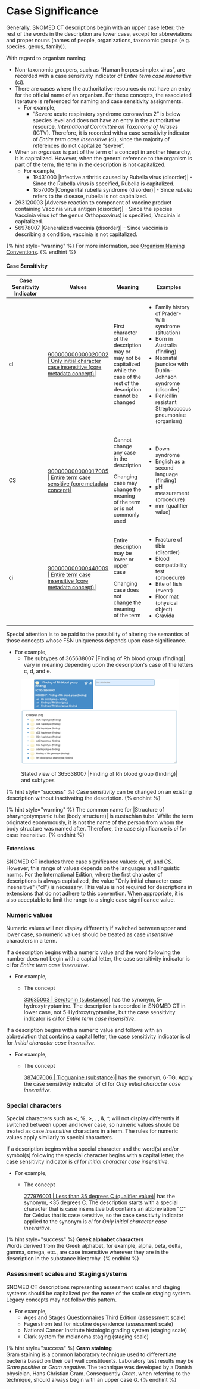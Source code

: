 # Case Significance

Generally, SNOMED CT descriptions begin with an upper case letter; the rest of the words in the description are lower case, except for abbreviations and proper nouns (names of people, organizations, taxonomic groups (e.g. species, genus, family)).

With regard to organism naming:

* Non-taxonomic groupers, such as “Human herpes simplex virus”, are recorded with a case sensitivity indicator of _Entire term case insensitive_ (ci).
* There are cases where the authoritative resources do not have an entry for the official name of an organism. For these concepts, the associated literature is referenced for naming and case sensitivity assignments.
  * For example,
    * “Severe acute respiratory syndrome coronavirus 2” is below species level and does not have an entry in the authoritative resource, _International Committee on Taxonomy of Viruses_ (ICTV). Therefore, it is recorded with a case sensitivity indicator of _Entire term case insensitive_ (ci), since the majority of references do not capitalize “severe”.
* When an _organism_ is part of the term of a concept in another hierarchy, it is capitalized. However, when the general reference to the organism is part of the term, the term in the description is not capitalized.
  * For example,
    * 19431000 |Infective arthritis caused by Rubella virus (disorder)| - Since the Rubella virus is specified, Rubella is capitalized.
    * 1857005 |Congenital rubella syndrome (disorder)| - Since _rubella_ refers to the disease, rubella is not capitalized.
* 293120003 |Adverse reaction to component of vaccine product containing Vaccinia virus antigen (disorder)| - Since the species Vaccinia virus (of the genus Orthopoxvirus) is specified, Vaccinia is capitalized.
* 56978007 |Generalized vaccinia (disorder)| - Since vaccinia is describing a condition, vaccinia is not capitalized.

{% hint style="warning" %}
For more information, see [Organism Naming Conventions](../domain-specific-modeling/organism/organism-naming-conventions.md).
{% endhint %}

#### **Case Sensitivity**

<table><thead><tr><th width="100">Case Sensitivity Indicator</th><th>Values</th><th>Meaning</th><th>Examples</th></tr></thead><tbody><tr><td>cI</td><td><a href="http://snomed.info/id/900000000000020002">900000000000020002 | Only initial character case insensitive (core metadata concept)|</a></td><td>First character of the description may or may not be capitalized while the case of the rest of the description cannot be changed</td><td><ul><li>Family history of Prader-Willi syndrome (situation)</li><li>Born in Australia (finding)</li><li>Neonatal jaundice with Dubin-Johnson syndrome (disorder)</li><li>Penicillin resistant Streptococcus pneumoniae (organism)</li></ul></td></tr><tr><td>CS</td><td><a href="http://snomed.info/id/900000000000017005">900000000000017005 | Entire term case sensitive (core metadata concept)|</a></td><td><p>Cannot change any case in the description</p><p>Changing case may change the meaning of the term or is not commonly used</p></td><td><ul><li>Down syndrome</li><li>English as a second language (finding)</li><li>pH measurement (procedure)</li><li>mm (qualifier value)</li></ul></td></tr><tr><td>ci</td><td><a href="http://snomed.info/id/900000000000448009">900000000000448009 | Entire term case insensitive (core metadata concept)|</a></td><td><p>Entire description may be lower or upper case</p><p>Changing case does not change the meaning of the term</p></td><td><ul><li>Fracture of tibia (disorder)</li><li>Blood compatibility test (procedure)</li><li>Bite of fish (event)</li><li>Floor mat (physical object)</li><li>Gravida</li></ul></td></tr></tbody></table>

Special attention is to be paid to the possibility of altering the semantics of those concepts whose FSN uniqueness depends upon case significance.

* For example,
  * The subtypes of 365638007 |Finding of Rh blood group (finding)| vary in meaning depending upon the description's case of the letters c, d, and e.

<figure><img src="../../../.gitbook/assets/image (5) (1) (1) (1).png" alt=""><figcaption><p>Stated view of 365638007 |Finding of Rh blood group (finding)| and subtypes</p></figcaption></figure>

{% hint style="success" %}
Case sensitivity can be changed on an existing description without inactivating the description.
{% endhint %}

{% hint style="warning" %}
The common name for |Structure of pharyngotympanic tube (body structure)| is eustachian tube. While the term originated eponymously, it is not the name of the person from whom the body structure was named after. Therefore, the case significance is _ci_ for case insensitive.
{% endhint %}

#### Extensions <a href="#extensions" id="extensions"></a>

SNOMED CT includes three case significance values: _ci_, _cI_, and _CS_. However, this range of values depends on the languages and linguistic norms. For the International Edition, where the first character of descriptions is always capitalized, the value "Only initial character case insensitive" ("cI") is necessary. This value is not required for descriptions in extensions that do not adhere to this convention. When appropriate, it is also acceptable to limit the range to a single case significance value.

### Numeric values <a href="#numeric-values" id="numeric-values"></a>

Numeric values will not display differently if switched between upper and lower case, so numeric values should be treated as case _insensitive_ characters in a term.

If a description begins with a numeric value and the word following the number does not begin with a capital letter, the case sensitivity indicator is ci for _Entire term case insensitive_.

* For example,
  *   The concept

      [33635003 | Serotonin (substance)|](http://snomed.info/id/33635003) has the synonym, 5-hydroxytryptamine. The description is recorded in SNOMED CT in lower case, not 5-Hydroxytryptamine, but the case sensitivity indicator is _ci_ for _Entire term case insensitive_.

If a description begins with a numeric value and follows with an abbreviation that contains a capital letter, the case sensitivity indicator is cl for _Initial character case insensitive_.

* For example,
  *   The concept

      [387407006 | Tioguanine (substance)|](http://snomed.info/id/387407006) has the synonym, 6-TG. Apply the case sensitivity indicator of cl for _Only initial character case insensitive_.

### Special characters <a href="#special-characters" id="special-characters"></a>

Special characters such as <, %, >, . , &, ^, will not display differently if switched between upper and lower case, so numeric values should be treated as case _insensitive_ characters in a term. The rules for numeric values apply similarly to special characters.

If a description begins with a special character and the word(s) and/or symbol(s) following the special character begins with a capital letter, the case sensitivity indicator is _cl_ for _Initial character case insensitive_.

* For example,
  *   The concept

      [277976001 | Less than 35 degrees C (qualifier value)|](http://snomed.info/id/277976001) has the synonym, <35 degrees C. The description starts with a special character that is case insensitive but contains an abbreviation "C" for Celsius that is case sensitive, so the case sensitivity indicator applied to the synonym is _cl_ for _Only_ &#x69;_&#x6E;itial character case insensitive_.

{% hint style="success" %}
**Greek alphabet characters**\
Words derived from the Greek alphabet, for example, alpha, beta, delta, gamma, omega, etc., are case insensitive wherever they are in the description in the substance hierarchy.
{% endhint %}

### Assessment scales and Staging systems <a href="#assessment-scales-and-staging-systems" id="assessment-scales-and-staging-systems"></a>

SNOMED CT descriptions representing assessment scales and staging systems should be capitalized per the name of the scale or staging system. Legacy concepts may not follow this pattern.

* For example,
  * Ages and Stages Questionnaires Third Edition (assessment scale)
  * Fagerstrom test for nicotine dependence (assessment scale)
  * National Cancer Institute histologic grading system (staging scale)
  * Clark system for melanoma staging (staging scale)

{% hint style="success" %}
**Gram staining**\
Gram staining is a common laboratory technique used to differentiate bacteria based on their cell wall constituents. Laboratory test results may be _Gram positive_ or _Gram negative_. The technique was developed by a Danish physician, Hans Christian Gram. Consequently _Gram_, when referring to the technique, should always begin with an upper case _G_.
{% endhint %}
